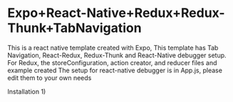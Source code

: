 # Expo+React-Native+Redux+Redux-Thunk+TabNavigation
This is a react native template created with Expo,
This template has Tab Navigation, React-Redux, Redux-Thunk and React-Native debugger setup.
For Redux, the storeConfiguration, action creator, and reducer files and example created
The setup for react-native debugger is in App.js, please edit them to your own needs

Installation 
1) 
